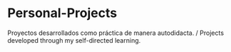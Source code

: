 # Personal-Projects
Proyectos desarrollados como práctica de manera autodidacta. / Projects developed through my self-directed learning.
